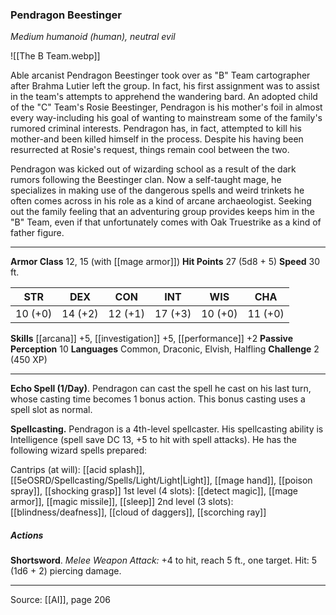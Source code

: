 ### Pendragon Beestinger
_Medium humanoid (human), neutral evil_

![[The B Team.webp]]

Able arcanist Pendragon Beestinger took over as "B" Team cartographer after Brahma Lutier left the group. In fact, his first assignment was to assist in the team's attempts to apprehend the wandering bard. An adopted child of the "C" Team's Rosie Beestinger, Pendragon is his mother's foil in almost every way-including his goal of wanting to mainstream some of the family's rumored criminal interests. Pendragon has, in fact, attempted to kill his mother-and been killed himself in the process. Despite his having been resurrected at Rosie's request, things remain cool between the two.

Pendragon was kicked out of wizarding school as a result of the dark rumors following the Beestinger clan. Now a self-taught mage, he specializes in making use of the dangerous spells and weird trinkets he often comes across in his role as a kind of arcane archaeologist. Seeking out the family feeling that an adventuring group provides keeps him in the "B" Team, even if that unfortunately comes with Oak Truestrike as a kind of father figure.






---

**Armor Class** 12, 15 (with [[mage armor]])
**Hit Points** 27 (5d8 + 5)
**Speed** 30 ft.

| STR     | DEX     | CON     | INT     | WIS     | CHA     |
|---------|---------|---------|---------|---------|---------|
| 10 (+0) | 14 (+2) | 12 (+1) | 17 (+3) | 10 (+0) | 11 (+0) |

**Skills** [[arcana]] +5, [[investigation]] +5, [[performance]] +2
**Passive Perception** 10
**Languages** Common, Draconic, Elvish, Halfling
**Challenge** 2 (450 XP)

---

**Echo Spell (1/Day)**. Pendragon can cast the spell he cast on his last turn, whose casting time becomes 1 bonus action. This bonus casting uses a spell slot as normal.

**Spellcasting.** Pendragon is a 4th-level spellcaster. His spellcasting ability is Intelligence (spell save DC 13, +5 to hit with spell attacks). He has the following wizard spells prepared:

Cantrips (at will): [[acid splash]], [[5eOSRD/Spellcasting/Spells/Light/Light|Light]], [[mage hand]], [[poison spray]], [[shocking grasp]]
1st level (4 slots): [[detect magic]], [[mage armor]], [[magic missile]], [[sleep]]
2nd level (3 slots): [[blindness/deafness]], [[cloud of daggers]], [[scorching ray]]

##### Actions
**Shortsword**. _Melee Weapon Attack:_ +4 to hit, reach 5 ft., one target. Hit: 5 (1d6 + 2) piercing damage.


---

Source: [[AI]], page 206